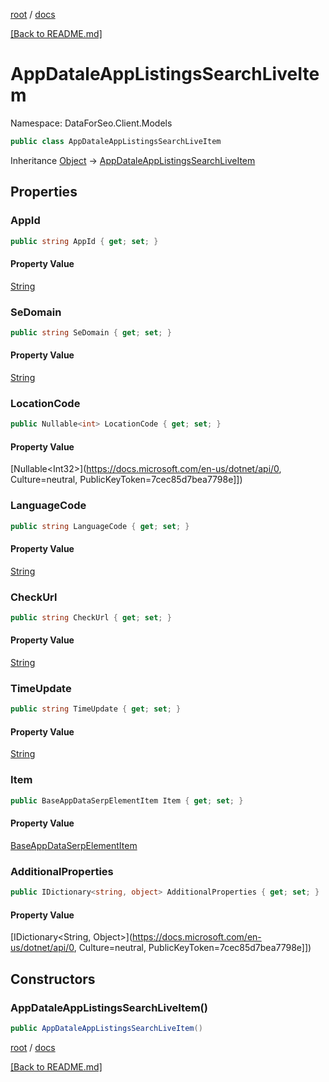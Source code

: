 [root](./../ "root") / [docs](./ "docs")

[[Back to README.md]](./../README.md "[Back to README.md]")

# AppDataleAppListingsSearchLiveItem

Namespace: DataForSeo.Client.Models

```csharp
public class AppDataleAppListingsSearchLiveItem
```

Inheritance [Object](https://docs.microsoft.com/en-us/dotnet/api/Object) → [AppDataleAppListingsSearchLiveItem](./AppDataleAppListingsSearchLiveItem.md)

## Properties

### **AppId**

```csharp
public string AppId { get; set; }
```

#### Property Value

[String](https://docs.microsoft.com/en-us/dotnet/api/String)<br>

### **SeDomain**

```csharp
public string SeDomain { get; set; }
```

#### Property Value

[String](https://docs.microsoft.com/en-us/dotnet/api/String)<br>

### **LocationCode**

```csharp
public Nullable<int> LocationCode { get; set; }
```

#### Property Value

[Nullable&lt;Int32&gt;](https://docs.microsoft.com/en-us/dotnet/api/0, Culture=neutral, PublicKeyToken=7cec85d7bea7798e]])<br>

### **LanguageCode**

```csharp
public string LanguageCode { get; set; }
```

#### Property Value

[String](https://docs.microsoft.com/en-us/dotnet/api/String)<br>

### **CheckUrl**

```csharp
public string CheckUrl { get; set; }
```

#### Property Value

[String](https://docs.microsoft.com/en-us/dotnet/api/String)<br>

### **TimeUpdate**

```csharp
public string TimeUpdate { get; set; }
```

#### Property Value

[String](https://docs.microsoft.com/en-us/dotnet/api/String)<br>

### **Item**

```csharp
public BaseAppDataSerpElementItem Item { get; set; }
```

#### Property Value

[BaseAppDataSerpElementItem](./BaseAppDataSerpElementItem.md)<br>

### **AdditionalProperties**

```csharp
public IDictionary<string, object> AdditionalProperties { get; set; }
```

#### Property Value

[IDictionary&lt;String, Object&gt;](https://docs.microsoft.com/en-us/dotnet/api/0, Culture=neutral, PublicKeyToken=7cec85d7bea7798e]])<br>

## Constructors

### **AppDataleAppListingsSearchLiveItem()**

```csharp
public AppDataleAppListingsSearchLiveItem()
```

[root](./../ "root") / [docs](./ "docs")

[[Back to README.md]](./../README.md "[Back to README.md]")